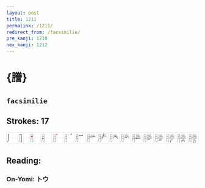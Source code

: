 ```yaml
---
layout: post
title: 1211
permalink: /1211/
redirect_from: /facsimilie/
pre_kanji: 1210
nex_kanji: 1212
---
```


# {謄}

## `facsimilie`

## Strokes: 17

<div class="stroke"><img src="../images/E8AC84.png" /></div>

## Reading:

### On-Yomi: トウ
